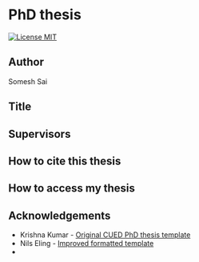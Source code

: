 PhD thesis
========================

[![License MIT](http://img.shields.io/badge/license-MIT-brightgreen.svg)](license.md)

## Author

Somesh Sai

## Title

<TBD>

## Supervisors



## How to cite this thesis



## How to access my thesis



## Acknowledgements

*   Krishna Kumar - [Original CUED PhD thesis template](https://github.com/kks32/phd-thesis-template)
*   Nils Eling - [Improved formatted template](https://github.com/nilseling/Thesis)
*   
